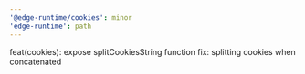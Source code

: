 ```yaml
---
'@edge-runtime/cookies': minor
'edge-runtime': path
---
```


feat(cookies): expose splitCookiesString function
fix: splitting cookies when concatenated
